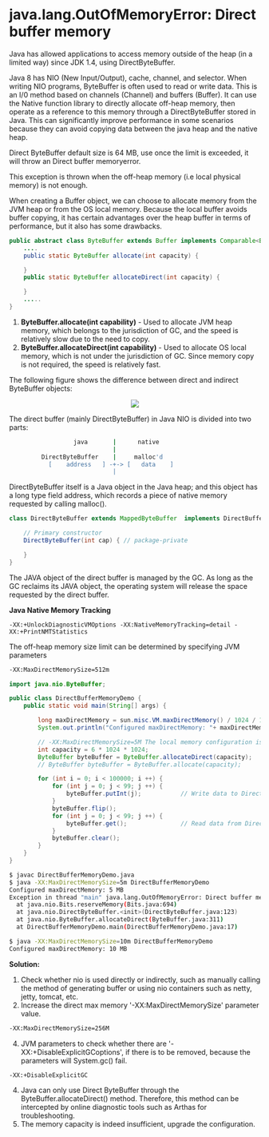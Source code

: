 # java.lang.OutOfMemoryError: Direct buffer memory

Java has allowed applications to access memory outside of the heap (in a limited way) since JDK 1.4, using DirectByteBuffer.

Java 8 has NIO (New Input/Output), cache, channel, and selector. When writing NIO programs, ByteBuffer is often used to read or write data. This is an I/0 method based on channels (Channel) and buffers (Buffer). It can use the Native function library to directly allocate off-heap memory, then operate as a reference to this memory through a DirectByteBuffer stored in Java. This can significantly improve performance in some scenarios because they can avoid copying data between the java heap and the native heap.

Direct ByteBuffer default size is 64 MB, use once the limit is exceeded, it will throw an Direct buffer memoryerror.

This exception is thrown when the off-heap memory (i.e local physical memory) is not enough.

When creating a Buffer object, we can choose to allocate memory from the JVM heap or from the OS local memory. Because the local buffer avoids buffer copying, it has certain advantages over the heap buffer in terms of performance, but it also has some drawbacks.

```java
public abstract class ByteBuffer extends Buffer implements Comparable<ByteBuffer> {
    ....
    public static ByteBuffer allocate(int capacity) {

    }
    public static ByteBuffer allocateDirect(int capacity) {

    }
    .....
}
```
1. **ByteBuffer.allocate(int capability)** - Used to allocate JVM heap memory, which belongs to the jurisdiction of GC, and the speed is relatively slow due to the need to copy.
2. **ByteBuffer.allocateDirect(int capability)** - Used to allocate OS local memory, which is not under the jurisdiction of GC. Since memory copy is not required, the speed is relatively fast.

The following figure shows the difference between direct and indirect ByteBuffer objects:

<p align="center">
  <img src="https://github.com/rangareddy/ranga-java-oom/blob/main/images/OOM_DirectBuffer.gif">
</p>

The direct buffer (mainly DirectByteBuffer) in Java NIO is divided into two parts:
```sh
                  java       |      native   
                             |
         DirectByteBuffer    |     malloc'd
           [    address   ] -+-> [   data    ]
                             |
```
DirectByteBuffer itself is a Java object in the Java heap; and this object has a long type field address, which records a piece of native memory requested by calling malloc().
```java
class DirectByteBuffer extends MappedByteBuffer  implements DirectBuffer {

    // Primary constructor
    DirectByteBuffer(int cap) { // package-private

    }
}
```
The JAVA object of the direct buffer is managed by the GC. As long as the GC reclaims its JAVA object, the operating system will release the space requested by the direct buffer.

**Java Native Memory Tracking**
```
-XX:+UnlockDiagnosticVMOptions -XX:NativeMemoryTracking=detail -XX:+PrintNMTStatistics
```

The off-heap memory size limit can be determined by specifying JVM parameters
```sh
-XX:MaxDirectMemorySize=512m
```

```java
import java.nio.ByteBuffer;

public class DirectBufferMemoryDemo {
    public static void main(String[] args) {

        long maxDirectMemory = sun.misc.VM.maxDirectMemory() / 1024 / 1024;
        System.out.println("Configured maxDirectMemory: "+ maxDirectMemory + " MB");

        // -XX:MaxDirectMemorySize=5M The local memory configuration is 5MB, and the actual use here is 6MB
        int capacity = 6 * 1024 * 1024;
        ByteBuffer byteBuffer = ByteBuffer.allocateDirect(capacity);
        // ByteBuffer byteBuffer = ByteBuffer.allocate(capacity);

        for (int i = 0; i < 100000; i ++) {
            for (int j = 0; j < 99; j ++) {
                byteBuffer.putInt(j);           // Write data to DirectBuffer
            }
            byteBuffer.flip();
            for (int j = 0; j < 99; j ++) {
                byteBuffer.get();               // Read data from DirectBuffer
            }
            byteBuffer.clear();
        }
    }
}
```

```sh
$ javac DirectBufferMemoryDemo.java
$ java -XX:MaxDirectMemorySize=5m DirectBufferMemoryDemo
Configured maxDirectMemory: 5 MB
Exception in thread "main" java.lang.OutOfMemoryError: Direct buffer memory
  at java.nio.Bits.reserveMemory(Bits.java:694)
  at java.nio.DirectByteBuffer.<init>(DirectByteBuffer.java:123)
  at java.nio.ByteBuffer.allocateDirect(ByteBuffer.java:311)
  at DirectBufferMemoryDemo.main(DirectBufferMemoryDemo.java:17)

$ java -XX:MaxDirectMemorySize=10m DirectBufferMemoryDemo
Configured maxDirectMemory: 10 MB
```
**Solution:**

1. Check whether nio is used directly or indirectly, such as manually calling the method of generating buffer or using nio containers such as netty, jetty, tomcat, etc.
2. Increase the direct max memory '-XX:MaxDirectMemorySize' parameter value.
```sh
-XX:MaxDirectMemorySize=256M
```
4. JVM parameters to check whether there are '-XX:+DisableExplicitGCoptions', if there is to be removed, because the parameters will System.gc() fail.
```sh
-XX:+DisableExplicitGC
```
4. Java can only use Direct ByteBuffer through the ByteBuffer.allocateDirect() method. Therefore, this method can be intercepted by online diagnostic tools such as Arthas for troubleshooting.
5. The memory capacity is indeed insufficient, upgrade the configuration.
